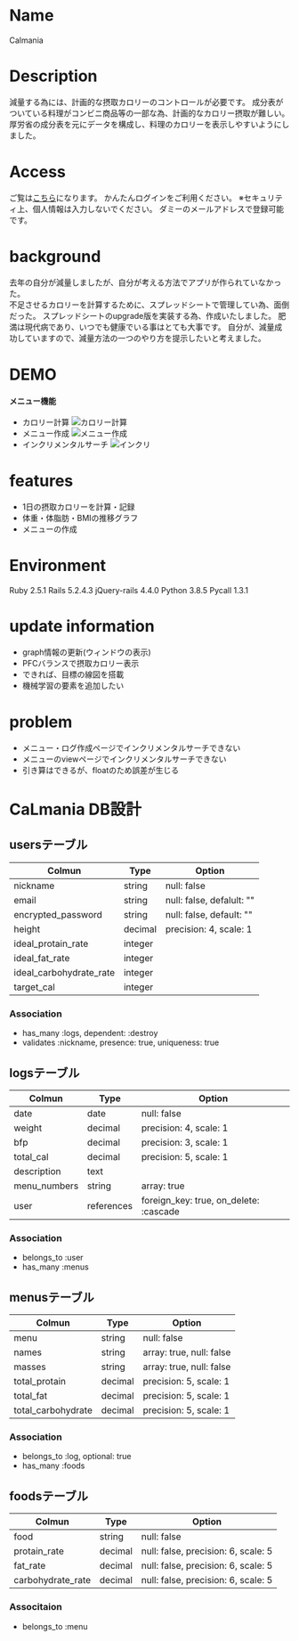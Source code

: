 # Name
 Calmania

# Description
  減量する為には、計画的な摂取カロリーのコントロールが必要です。 
  成分表がついている料理がコンビニ商品等の一部な為、計画的なカロリー摂取が難しい。 
  厚労省の成分表を元にデータを構成し、料理のカロリーを表示しやすいようにしました。 


# Access
ご覧は[こちら](https://calmania.herokuapp.com/)になります。 
かんたんログインをご利用ください。 
※セキュリティ上、個人情報は入力しないでください。 
 ダミーのメールアドレスで登録可能です。 

# background
 去年の自分が減量しましたが、自分が考える方法でアプリが作られていなかった。   
 不足させるカロリーを計算するために、スプレッドシートで管理してい為、面倒だった。 
 スプレッドシートのupgrade版を実装する為、作成いたしました。 
 肥満は現代病であり、いつでも健康でいる事はとても大事です。 
 自分が、減量成功していますので、減量方法の一つのやり方を提示したいと考えました。 

# DEMO
 #### メニュー機能
  - カロリー計算
   ![カロリー計算](https://user-images.githubusercontent.com/61616172/89990301-1eaff880-dcbd-11ea-9151-1cc8f4083744.gif)
  - メニュー作成
   ![メニュー作成](https://user-images.githubusercontent.com/61616172/89990346-35564f80-dcbd-11ea-854a-72683b7a5f0c.gif)
  - インクリメンタルサーチ
   ![インクリ](https://user-images.githubusercontent.com/61616172/89992424-389f0a80-dcc0-11ea-9de7-1d78862cff1e.gif)


# features
- 1日の摂取カロリーを計算・記録
- 体重・体脂肪・BMIの推移グラフ
- メニューの作成

# Environment
  Ruby 2.5.1 
  Rails 5.2.4.3 
  jQuery-rails 4.4.0 
  Python 3.8.5 
  Pycall 1.3.1 


# update information
 - graph情報の更新(ウィンドウの表示)
 - PFCバランスで摂取カロリー表示
 - できれば、目標の線図を搭載
 - 機械学習の要素を追加したい

# problem
  - メニュー・ログ作成ページでインクリメンタルサーチできない
  - メニューのviewページでインクリメンタルサーチできない
  - 引き算はできるが、floatのため誤差が生じる

# CaLmania DB設計

## usersテーブル
|Colmun|Type|Option|
|-------|----|------|
|nickname|string|null: false|
|email|string|null: false, defalult: ""|
|encrypted_password|string|null: false, default: ""|
|height|decimal|precision: 4, scale: 1|
|ideal_protain_rate|integer||
|ideal_fat_rate|integer||
|ideal_carbohydrate_rate|integer||
|target_cal|integer||
### Association
- has_many :logs, dependent: :destroy
- validates :nickname, presence: true, uniqueness: true

## logsテーブル
|Colmun|Type|Option|
|-------|----|------|
|date|date|null: false|
|weight|decimal|precision: 4, scale: 1|
|bfp|decimal|precision: 3, scale: 1|
|total_cal|decimal|precision: 5, scale: 1|
|description|text||
|menu_numbers|string|array: true|
|user|references|foreign_key: true, on_delete: :cascade|
### Association
- belongs_to :user
- has_many :menus

## menusテーブル
|Colmun|Type|Option|
|-------|----|------|
|menu|string|null: false|
|names|string|array: true, null: false|
|masses|string|array: true, null: false|
|total_protain|decimal|precision: 5, scale: 1|
|total_fat|decimal|precision: 5, scale: 1|
|total_carbohydrate|decimal|precision: 5, scale: 1|
### Association
- belongs_to :log, optional: true
- has_many :foods

## foodsテーブル
|Colmun|Type|Option|
|-------|----|------|
|food|string|null: false|
|protain_rate|decimal|null: false, precision: 6, scale: 5|
|fat_rate|decimal|null: false, precision: 6, scale: 5|
|carbohydrate_rate|decimal|null: false, precision: 6, scale: 5|
### Associtaion
- belongs_to :menu
